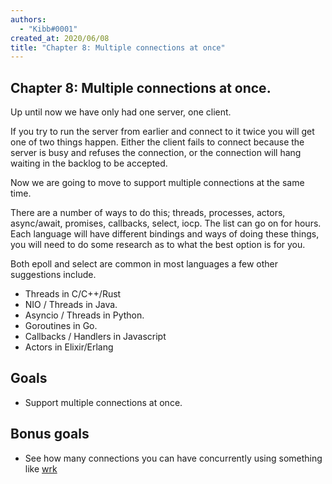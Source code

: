 ```yaml
---
authors:
  - "Kibb#0001"
created_at: 2020/06/08
title: "Chapter 8: Multiple connections at once"
---
```


## Chapter 8: Multiple connections at once.

Up until now we have only had one server, one client.

If you try to run the server from earlier and connect to it twice you will get one of two things happen. Either the client
fails to connect because the server is busy and refuses the connection, or the connection will hang waiting in the backlog
to be accepted.

Now we are going to move to support multiple connections at the same time.

There are a number of ways to do this; threads, processes, actors, async/await, promises, callbacks, select, iocp. The list can
go on for hours. Each language will have different bindings and ways of doing these things, you will need to do some research as to
what the best option is for you.

Both epoll and select are common in most languages a few other suggestions include.

- Threads in C/C++/Rust
- NIO / Threads in Java.
- Asyncio / Threads in Python.
- Goroutines in Go.
- Callbacks / Handlers in Javascript
- Actors in Elixir/Erlang

## Goals

- Support multiple connections at once.

## Bonus goals

- See how many connections you can have concurrently using something like [wrk](https://github.com/wg/wrk)
